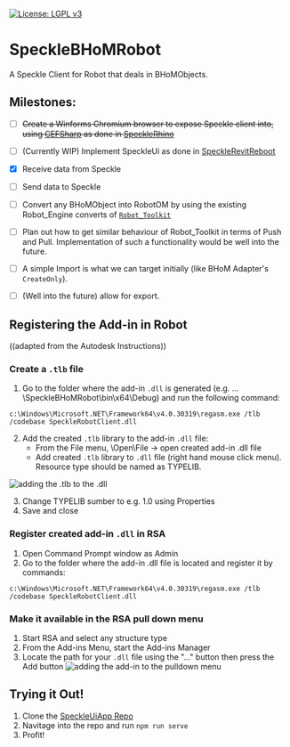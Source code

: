 [![License: LGPL v3](https://img.shields.io/badge/License-LGPL%20v3-blue.svg)](https://www.gnu.org/licenses/lgpl-3.0)
# SpeckleBHoMRobot

A Speckle Client for Robot that deals in BHoMObjects.

## Milestones:

- [ ] ~~Create a Winforms Chromium browser to expose Speckle client into, using [CEFSharp](http://cefsharp.github.io/) as done in [SpeckleRhino](https://github.com/BHoM/SpeckleRhinoFork)~~
- [ ] (Currently WIP) Implement SpeckleUi as done in [SpeckleRevitReboot](https://github.com/speckleworks/SpeckleRevitReboot)
- [x] Receive data from Speckle 
- [ ] Send data to Speckle
- [ ] Convert any BHoMObject into RobotOM by using the existing Robot_Engine converts of [`Robot_Toolkit`](https://github.com/BHoM/Robot_Toolkit)
- [ ] Plan out how to get similar behaviour of Robot_Toolkit in terms of Push and Pull. Implementation of such a functionality would be well into the future. 
- [ ] A simple Import is what we can target initially (like BHoM Adapter's `CreateOnly`).
- [ ] (Well into the future) allow for export.


## Registering the Add-in in Robot
((adapted from the Autodesk Instructions))

### Create a `.tlb` file
1. Go to the folder where the add-in `.dll` is generated (e.g. …\SpeckleBHoMRobot\bin\x64\Debug) and run the following command:
```shell
c:\Windows\Microsoft.NET\Framework64\v4.0.30319\regasm.exe /tlb /codebase SpeckleRobotClient.dll
```
2. Add the created `.tlb` library to the add-in `.dll` file:
   * From the File menu, \Open\File -> open created add-in .dll file
   * Add created `.tlb` library to `.dll` file (right hand mouse click menu). Resource type should be named as TYPELIB.

![adding the .tlb to the .dll](https://user-images.githubusercontent.com/7717434/77532477-d4081e00-6e8c-11ea-91af-2be84d28db84.png)

3. Change TYPELIB sumber to e.g. 1.0 using Properties
4. Save and close

### Register created add-in `.dll` in RSA
1. Open Command Prompt window as Admin
2. Go to the folder where the add-in .dll file is located and register it by commands:
```shell
c:\Windows\Microsoft.NET\Framework64\v4.0.30319\regasm.exe /tlb /codebase SpeckleRobotClient.dll
```

### Make it available in the RSA pull down menu
1. Start RSA and select any structure type
2. From the Add-ins Menu, start the Add-ins Manager
3. Locate the path for your `.dll` file using the "..." button then press the Add button
![adding the add-in to the pulldown menu](https://user-images.githubusercontent.com/7717434/77532496-dbc7c280-6e8c-11ea-990b-dd308905dbac.png)


## Trying it Out!
1. Clone the [SpeckleUiApp Repo](https://github.com/speckleworks/SpeckleUiApp)
2. Navitage into the repo and run `npm run serve`
3. Profit!